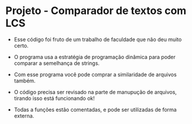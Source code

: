 # Projeto - Comparador de textos com LCS

- Esse código foi fruto de um trabalho de faculdade que não deu muito certo.

- O programa usa a estratégia de programação dinâmica para poder comparar a semelhança de strings.

- Com esse programa você pode comprar a similaridade de arquivos também.

- O código precisa ser revisado na parte de manupução de arquivos, tirando isso está funcionando ok!

- Todas a funções estão comentadas, e pode ser utilizadas de forma externa.

